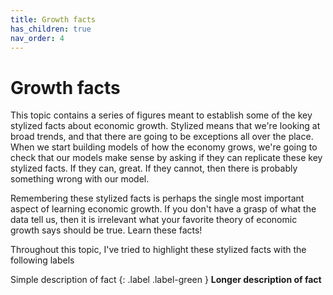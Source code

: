 ```yaml
---
title: Growth facts
has_children: true
nav_order: 4
---
```


# Growth facts

This topic contains a series of figures meant to establish some of the key stylized facts about economic growth. Stylized means that we're looking at broad trends, and that there are going to be exceptions all over the place. When we start building models of how the economy grows, we're going to check that our models make sense by asking if they can replicate these key stylized facts. If they can, great. If they cannot, then there is probably something wrong with our model. 

Remembering these stylized facts is perhaps the single most important aspect of learning economic growth. If you don't have a grasp of what the data tell us, then it is irrelevant what your favorite theory of economic growth says should be true. Learn these facts!

Throughout this topic, I've tried to highlight these stylized facts with the following labels

Simple description of fact
{: .label .label-green }
**Longer description of fact**